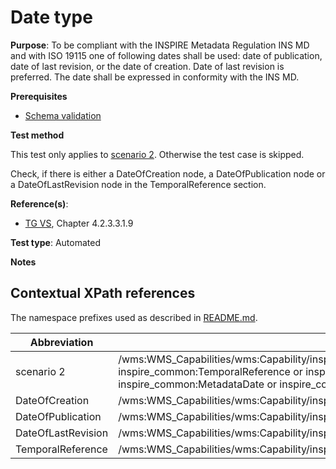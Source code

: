 # Date type

**Purpose**: To be compliant with the INSPIRE Metadata Regulation INS MD and with ISO 19115 one of following dates shall be used: date of publication, date of last revision, or the date of creation. Date of last revision is preferred. The date shall be expressed in conformity with the INS MD.

**Prerequisites**

* [Schema validation](http://inspire.ec.europa.eu/id/ats/view-service/3.11/iso-19128/schema-validation)

**Test method**

This test only applies to [scenario 2](#scenario-2). Otherwise the test case is skipped.

Check, if there is either a DateOfCreation node, a DateOfPublication node or a DateOfLastRevision node in the TemporalReference section.

**Reference(s)**:

* [TG VS](http://inspire.ec.europa.eu/id/ats/view-service/3.11/iso-19128/README#ref_TG_VS), Chapter 4.2.3.3.1.9

**Test type**: Automated

**Notes**

## Contextual XPath references

The namespace prefixes used as described in [README.md](http://inspire.ec.europa.eu/id/ats/view-service/3.11/iso-19128/README#namespaces).

Abbreviation                                               |  XPath expression
---------------------------------------------------------- | -------------------------------------------------------------------------
scenario 2 <a name="scenario-2"/> | /wms:WMS_Capabilities/wms:Capability/inspire_vs:ExtendedCapabilities[inspire_common:ResourceLocator or inspire_common:ResourceType or inspire_common:TemporalReference or inspire_common:Conformity or inspire_common:MetadataPointOfContact or inspire_common:MetadataDate or inspire_common:SpatialDataServiceType or inspire_common:MandatoryKeyword or inspire_common:Keyword]
DateOfCreation <a name="DateOfCreation"></a> | /wms:WMS_Capabilities/wms:Capability/inspire_vs:ExtendedCapabilities/inspire_common:TemporalReference/inspire_common:DateOfCreation
DateOfPublication <a name="DateOfPublication"></a> | /wms:WMS_Capabilities/wms:Capability/inspire_vs:ExtendedCapabilities/inspire_common:TemporalReference/inspire_common:DateOfPublication
DateOfLastRevision <a name="DateOfLastRevision"></a> | /wms:WMS_Capabilities/wms:Capability/inspire_vs:ExtendedCapabilities/inspire_common:TemporalReference/inspire_common:DateOfLastRevision
TemporalReference <a name="TemporalReference"></a> | /wms:WMS_Capabilities/wms:Capability/inspire_vs:ExtendedCapabilities/inspire_common:TemporalReference
